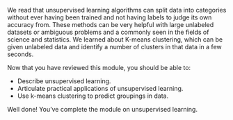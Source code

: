 We read that unsupervised learning algorithms can split data into categories without ever having been trained and not having labels to judge its own accuracy from. These methods can be very helpful with large unlabeled datasets or ambiguous problems and a commonly seen in the fields of science and statistics. We learned about K-means clustering, which can be given unlabeled data and identify a number of clusters in that data in a few seconds.

Now that you have reviewed this module, you should be able to:

* Describe unsupervised learning.
* Articulate practical applications of unsupervised learning.
* Use k-means clustering to predict groupings in data.

Well done! You’ve complete the module on unsupervised learning.

